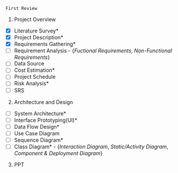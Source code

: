 `First Review`
1. Project Overview
- [X] Literature Survey*
- [X] Project Description*
- [X] Requirements Gathering*
- [ ] Requirement Analysis - {*Fuctional Requirements*, *Non-Functional Requirements*}
- [ ] Data Source
- [ ] Cost Estimation*
- [ ] Project Schedule
- [ ] Risk Analysis*
- [ ] SRS

2. Architecture and Design
- [ ] System Architecture*
- [ ] Interface Prototyping(UI)*
- [ ] Data Flow Design*
- [ ] Use Case Diagram
- [ ] Sequence Diagram*
- [ ] Class Diagram* - {*Interaction Diagram*, *Static/Activity Diagram*, *Component & Deployment Diagram*}

3. PPT
